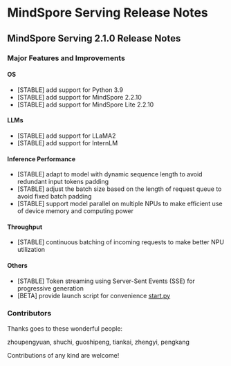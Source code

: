 # MindSpore Serving Release Notes

## MindSpore Serving 2.1.0 Release Notes

### Major Features and Improvements

#### OS
- [STABLE] add support for Python 3.9
- [STABLE] add support for MindSpore 2.2.10
- [STABLE] add support for MindSpore Lite 2.2.10

#### LLMs
- [STABLE] add support for LLaMA2
- [STABLE] add support for InternLM

#### Inference Performance
- [STABLE] adapt to model with dynamic sequence length to avoid redundant input tokens padding
- [STABLE] adjust the batch size based on the length of request queue to avoid fixed batch padding
- [STABLE] support model parallel on multiple NPUs to make efficient use of device memory and computing power
  
#### Throughput
- [STABLE] continuous batching of incoming requests to make better NPU utilization
  
#### Others
- [STABLE] Token streaming using Server-Sent Events (SSE) for progressive generation
- [BETA] provide launch script for convenience [start.py](./examples/start.py)

#### 

### Contributors

Thanks goes to these wonderful people:

zhoupengyuan, shuchi, guoshipeng, tiankai, zhengyi, pengkang

Contributions of any kind are welcome!